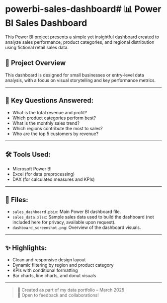 # powerbi-sales-dashboard# 📊 Power BI Sales Dashboard

This Power BI project presents a simple yet insightful dashboard created to analyze sales performance, product categories, and regional distribution using fictional retail sales data.

## 📌 Project Overview
This dashboard is designed for small businesses or entry-level data analysis, with a focus on visual storytelling and key performance metrics.

---

## 🧠 Key Questions Answered:
- What is the total revenue and profit?
- Which product categories perform best?
- What is the monthly sales trend?
- Which regions contribute the most to sales?
- Who are the top 5 customers by revenue?

---

## 🛠️ Tools Used:
- Microsoft Power BI
- Excel (for data preprocessing)
- DAX (for calculated measures and KPIs)

---

## 📂 Files:
- `sales_dashboard.pbix`: Main Power BI dashboard file.
- `sales_data.xlsx`: Sample sales data used to build the dashboard (not included here for privacy, available upon request).
- `dashboard_screenshot.png`: Overview of the dashboard visuals.

---

## ✨ Highlights:
- Clean and responsive design layout
- Dynamic filtering by region and product category
- KPIs with conditional formatting
- Bar charts, line charts, and donut visuals

---

> 📅 Created as part of my data portfolio – March 2025  
> 🚀 Open to feedback and collaborations!

